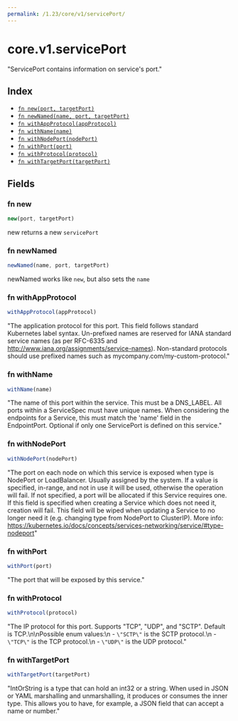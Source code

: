 ```yaml
---
permalink: /1.23/core/v1/servicePort/
---
```


# core.v1.servicePort

"ServicePort contains information on service's port."

## Index

* [`fn new(port, targetPort)`](#fn-new)
* [`fn newNamed(name, port, targetPort)`](#fn-newnamed)
* [`fn withAppProtocol(appProtocol)`](#fn-withappprotocol)
* [`fn withName(name)`](#fn-withname)
* [`fn withNodePort(nodePort)`](#fn-withnodeport)
* [`fn withPort(port)`](#fn-withport)
* [`fn withProtocol(protocol)`](#fn-withprotocol)
* [`fn withTargetPort(targetPort)`](#fn-withtargetport)

## Fields

### fn new

```ts
new(port, targetPort)
```

new returns a new `servicePort`

### fn newNamed

```ts
newNamed(name, port, targetPort)
```

newNamed works like `new`, but also sets the `name`

### fn withAppProtocol

```ts
withAppProtocol(appProtocol)
```

"The application protocol for this port. This field follows standard Kubernetes label syntax. Un-prefixed names are reserved for IANA standard service names (as per RFC-6335 and http://www.iana.org/assignments/service-names). Non-standard protocols should use prefixed names such as mycompany.com/my-custom-protocol."

### fn withName

```ts
withName(name)
```

"The name of this port within the service. This must be a DNS_LABEL. All ports within a ServiceSpec must have unique names. When considering the endpoints for a Service, this must match the 'name' field in the EndpointPort. Optional if only one ServicePort is defined on this service."

### fn withNodePort

```ts
withNodePort(nodePort)
```

"The port on each node on which this service is exposed when type is NodePort or LoadBalancer.  Usually assigned by the system. If a value is specified, in-range, and not in use it will be used, otherwise the operation will fail.  If not specified, a port will be allocated if this Service requires one.  If this field is specified when creating a Service which does not need it, creation will fail. This field will be wiped when updating a Service to no longer need it (e.g. changing type from NodePort to ClusterIP). More info: https://kubernetes.io/docs/concepts/services-networking/service/#type-nodeport"

### fn withPort

```ts
withPort(port)
```

"The port that will be exposed by this service."

### fn withProtocol

```ts
withProtocol(protocol)
```

"The IP protocol for this port. Supports \"TCP\", \"UDP\", and \"SCTP\". Default is TCP.\n\nPossible enum values:\n - `\"SCTP\"` is the SCTP protocol.\n - `\"TCP\"` is the TCP protocol.\n - `\"UDP\"` is the UDP protocol."

### fn withTargetPort

```ts
withTargetPort(targetPort)
```

"IntOrString is a type that can hold an int32 or a string.  When used in JSON or YAML marshalling and unmarshalling, it produces or consumes the inner type.  This allows you to have, for example, a JSON field that can accept a name or number."
